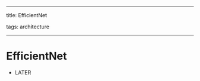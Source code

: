 
---

title: EfficientNet

tags: architecture 

---

# EfficientNet
- LATER































